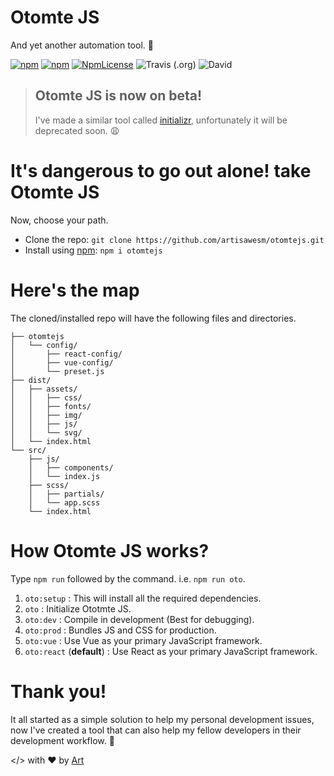# Otomte JS

And yet another automation tool. 🤖

[![npm](https://img.shields.io/npm/v/otomtejs.svg?style=flat-square)](https://www.npmjs.com/package/otomtejs) [![npm](https://img.shields.io/npm/dm/otomtejs.svg?style=flat-square)](https://npmcharts.com/compare/otomtejs) [![NpmLicense](https://img.shields.io/npm/l/otomtejs.svg?style=flat-square)](https://github.com/artisawesm/otomtejs/blob/master/LICENSE) ![Travis (.org)](https://img.shields.io/travis/artisawesm/otomtejs.svg?style=flat-square) ![David](https://img.shields.io/david/dev/artisawesm/otomtejs.svg?style=flat-square)

> ## Otomte JS is now on beta!
>
> I've made a similar tool called [initializr](https://github.com/artisawesm/initializr), unfortunately it will be deprecated soon. 😩

# It's dangerous to go out alone! take Otomte JS

Now, choose your path.

- Clone the repo: `git clone https://github.com/artisawesm/otomtejs.git`
- Install using [npm](https://www.npmjs.com/): `npm i otomtejs`

# Here's the map

The cloned/installed repo will have the following files and directories.

```
├── otomtejs
│   └── config/
│       ├── react-config/
│       ├── vue-config/
│       └── preset.js
├── dist/
│   ├── assets/
│   │   ├── css/
│   │   ├── fonts/
│   │   ├── img/
│   │   ├── js/
│   │   └── svg/
│   └── index.html
└── src/
    ├── js/
    │   ├── components/
    │   └── index.js
    ├── scss/
    │   ├── partials/
    │   └── app.scss
    └── index.html
```

# How Otomte JS works?

Type `npm run` followed by the command. i.e. `npm run oto`.

1. `oto:setup` : This will install all the required dependencies.
2. `oto` : Initialize Ototmte JS.
3. `oto:dev` : Compile in development (Best for debugging).
4. `oto:prod` : Bundles JS and CSS for production.
5. `oto:vue` : Use Vue as your primary JavaScript framework.
6. `oto:react` (**default**) : Use React as your primary JavaScript framework.

# Thank you!

It all started as a simple solution to help my personal development issues, now I've created a tool that can also help my fellow developers in their development workflow. 🎉

</> with ❤️ by [Art](https://dev.to/artisawesm)
